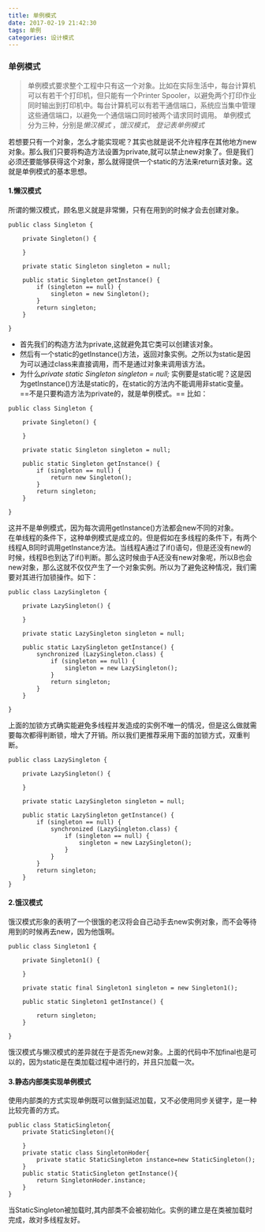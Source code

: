 ```yaml
---
title: 单例模式
date: 2017-02-19 21:42:30
tags: 单例
categories: 设计模式
---
```

### 单例模式
>单例模式要求整个工程中只有这一个对象。比如在实际生活中，每台计算机可以有若干个打印机，但只能有一个Printer Spooler，以避免两个打印作业同时输出到打印机中。每台计算机可以有若干通信端口，系统应当集中管理这些通信端口，以避免一个通信端口同时被两个请求同时调用。  单例模式分为三种，分别是*懒汉模式* ，*饿汉模式*， *登记表单例模式*

若想要只有一个对象，怎么才能实现呢？其实也就是说不允许程序在其他地方new对象。那么我们只要将构造方法设置为private,就可以禁止new对象了。但是我们必须还要能够获得这个对象，那么就得提供一个static的方法来return该对象。这就是单例模式的基本思想。
#### 1.懒汉模式
所谓的懒汉模式，顾名思义就是非常懒，只有在用到的时候才会去创建对象。
```
public class Singleton {

	private Singleton() {
		
	}

	private static Singleton singleton = null;

	public static Singleton getInstance() {
		if (singleton == null) {
			singleton = new Singleton();
		}
		return singleton;
	}

} 
```
- 首先我们的构造方法为private,这就避免其它类可以创建该对象。
- 然后有一个static的getInstance()方法，返回对象实例。之所以为static是因为可以通过class来直接调用，而不是通过对象来调用该方法。
- 为什么*private static Singleton singleton = null;* 实例要是static呢？这是因为getInstance()方法是static的，在static的方法内不能调用非static变量。  
==不是只要构造方法为private的，就是单例模式。==
比如：
```
public class Singleton {

	private Singleton() {
		
	}

	private static Singleton singleton = null;

	public static Singleton getInstance() {
		if (singleton == null) {
			return new Singleton();
		}
		return singleton;
	}

}

```
这并不是单例模式，因为每次调用getInstance()方法都会new不同的对象。  
在单线程的条件下，这种单例模式是成立的。但是假如在多线程的条件下，有两个线程A,B同时调用getInstance方法。当线程A通过了if()语句，但是还没有new的时候，线程B也到达了if()判断。那么这时候由于A还没有new对象呢，所以B也会new对象，那么这就不仅仅产生了一个对象实例。所以为了避免这种情况，我们需要对其进行加锁操作。如下：
```
public class LazySingleton {

	private LazySingleton() {

	}

	private static LazySingleton singleton = null;

	public static LazySingleton getInstance() {
		synchronized (LazySingleton.class) {
			if (singleton == null) {
				singleton = new LazySingleton();
			}
			return singleton;
		}
	}

}
```
上面的加锁方式确实能避免多线程并发造成的实例不唯一的情况，但是这么做就需要每次都得判断锁，增大了开销。所以我们更推荐采用下面的加锁方式，双重判断。
```
public class LazySingleton {

	private LazySingleton() {

	}

	private static LazySingleton singleton = null;

	public static LazySingleton getInstance() {
		if (singleton == null) {
			synchronized (LazySingleton.class) {
				if (singleton == null) {
					singleton = new LazySingleton();
				}
			}
		}
		return singleton;
	}
}
```


#### 2.饿汉模式
饿汉模式形象的表明了一个很饿的老汉将会自己动手去new实例对象，而不会等待用到的时候再去new，因为他饿啊。
```
public class Singleton1 {

	private Singleton1() {

	}

	private static final Singleton1 singleton = new Singleton1();

	public static Singleton1 getInstance() {

		return singleton;
	}

}

```
饿汉模式与懒汉模式的差异就在于是否先new对象。上面的代码中不加final也是可以的，因为static是在类加载过程中进行的，并且只加载一次。  
#### 3.静态内部类实现单例模式
使用内部类的方式实现单例既可以做到延迟加载，又不必使用同步关键字，是一种比较完善的方式。
```
public class StaticSingleton{
	private StaticSingleton(){

	}
	private static class SingletonHoder{
		private static StaticSingleton instance=new StaticSingleton();
	}
	public static StaticSingleton getInstance(){
		return SingletonHoder.instance;
	}
}
```  
当StaticSingleton被加载时,其内部类不会被初始化。实例的建立是在类被加载时完成，故对多线程友好。  
